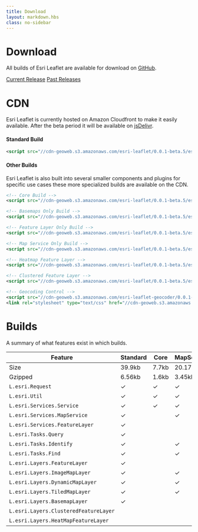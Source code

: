 ```yaml
---
title: Download
layout: markdown.hbs
class: no-sidebar
---
```


# Download

All builds of Esri Leaflet are available for download on [GitHub](https://github.com/Esri/esri-leaflet/releases/).

<a href="https://github.com/Esri/esri-leaflet/releases/download/v0.0.1-beta.5/esri-leaflet-v0.0.1-beta.5.zip" class="btn">Current Release</a>
<a href="https://github.com/Esri/esri-leaflet/releases/" class="btn">Past Releases</a>

# CDN

Esri Leaflet is currently hosted on Amazon Cloudfront to make it easily available. After the beta period it will be available on [jsDelivr](http://www.jsdelivr.com/).

#### Standard Build

```xml
<script src="//cdn-geoweb.s3.amazonaws.com/esri-leaflet/0.0.1-beta.5/esri-leaflet.js"></script>
```

#### Other Builds

Esri Leaflet is also built into several smaller components and plugins for specific use cases these more specialized builds are available on the CDN.

```xml
<!-- Core Build -->
<script src="//cdn-geoweb.s3.amazonaws.com/esri-leaflet/0.0.1-beta.5/esri-leaflet-core.js"></script>

<!-- Basemaps Only Build -->
<script src="//cdn-geoweb.s3.amazonaws.com/esri-leaflet/0.0.1-beta.5/esri-leaflet-basemaps.js"></script>

<!-- Feature Layer Only Build -->
<script src="//cdn-geoweb.s3.amazonaws.com/esri-leaflet/0.0.1-beta.5/esri-leaflet-feature-layer.js"></script>

<!-- Map Service Only Build -->
<script src="//cdn-geoweb.s3.amazonaws.com/esri-leaflet/0.0.1-beta.5/esri-leaflet-map-service.js"></script>

<!-- Heatmap Feature Layer -->
<script src="//cdn-geoweb.s3.amazonaws.com/esri-leaflet/0.0.1-beta.5/esri-leaflet-heatmap-feature-layer.js"></script>

<!-- Clustered Feature Layer -->
<script src="//cdn-geoweb.s3.amazonaws.com/esri-leaflet/0.0.1-beta.5/esri-leaflet-clustered-feature-layer.js"></script>

<!-- Geocoding Control -->
<script src="//cdn-geoweb.s3.amazonaws.com/esri-leaflet-geocoder/0.0.1-beta.5/esri-leaflet-geocoder.js"></script>
<link rel="stylesheet" type="text/css" href="//cdn-geoweb.s3.amazonaws.com/esri-leaflet-geocoder/0.0.1-beta.5/esri-leaflet-geocoder.css">
```

# Builds

A summary of what features exist in which builds.

| Feature | Standard | Core | MapService | FeatureLayer | Basemaps | ClusteredFeatureLayer | HeatmapFeatureLayer |
| --- | --- | --- | --- | --- | --- | --- | --- |
| Size    | 39.9kb | 7.7kb | 20.17kb | 23kb | 8.3kb | 3.2kb | 1.5kb |
| Gzipped | 6.56kb | 1.6kb | 3.45kb | 4.3kb | 1.5kb | 0.6kb | 0.3kb |
| `L.esri.Request` | &#10003; | &#10003; | &#10003; | &#10003; | &#10003; | | |
| `L.esri.Util` | &#10003; | &#10003; | &#10003; | &#10003; | | | |
| `L.esri.Services.Service` | &#10003; | &#10003; | &#10003; | &#10003; | | | |
| `L.esri.Services.MapService` | &#10003; | | &#10003; | | | | |
| `L.esri.Services.FeatureLayer` | &#10003; | | | &#10003; | | | |
| `L.esri.Tasks.Query` | &#10003; | | | &#10003; | | | |
| `L.esri.Tasks.Identify` | &#10003; | | &#10003; | | | | |
| `L.esri.Tasks.Find` | &#10003; | | &#10003; | | | | |
| `L.esri.Layers.FeatureLayer` | &#10003; | | | &#10003; | | | |
| `L.esri.Layers.ImageMapLayer` | &#10003; | | &#10003; | | | | |
| `L.esri.Layers.DynamicMapLayer` | &#10003; | | &#10003; | | | | |
| `L.esri.Layers.TiledMapLayer` | &#10003; | | &#10003; | | | | |
| `L.esri.Layers.BasemapLayer` | &#10003; | | | | &#10003; | | |
| `L.esri.Layers.ClusteredFeatureLayer` | | | | | | &#10003; | |
| `L.esri.Layers.HeatMapFeatureLayer` | | | | | | | &#10003; |
